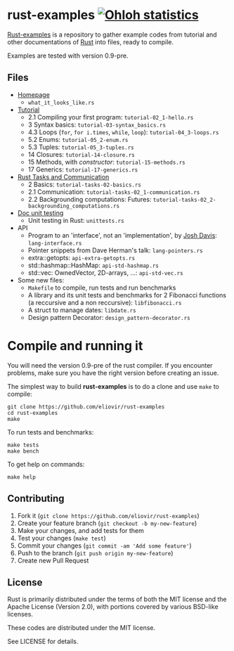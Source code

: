 rust-examples [![Ohloh statistics](https://www.ohloh.net/p/rust-examples/widgets/project_thin_badge.gif)](https://www.ohloh.net/p/rust-examples)
=============

[Rust-examples](https://github.com/eliovir/rust-examples) is a repository to
gather example codes from tutorial and other documentations of
[Rust](http://www.rust-lang.org/) into files, ready to compile.

Examples are tested with version 0.9-pre.


## Files

* [Homepage](http://www.rust-lang.org/)
    * `what_it_looks_like.rs`
* [Tutorial]
    * 2.1 Compiling your first program: `tutorial-02_1-hello.rs`
    * 3 Syntax basics: `tutorial-03-syntax_basics.rs`
    * 4.3 Loops (`for`, `for i.times`, `while`, `loop`): `tutorial-04_3-loops.rs`
    * 5.2 Enums: `tutorial-05_2-enum.rs`
    * 5.3 Tuples: `tutorial-05_3-tuples.rs`
    * 14 Closures: `tutorial-14-closure.rs`
    * 15 Methods, with *constructor*: `tutorial-15-methods.rs`
    * 17 Generics: `tutorial-17-generics.rs`
* [Rust Tasks and Communication]
    * 2 Basics: `tutorial-tasks-02-basics.rs`
    * 2.1 Communication: `tutorial-tasks-02_1-communication.rs`
    * 2.2 Backgrounding computations: Futures: `tutorial-tasks-02_2-backgrounding_computations.rs`
* [Doc unit testing]
    * Unit testing in Rust: `unittests.rs`
* API
    * Program to an 'interface', not an 'implementation', by [Josh Davis](http://joshldavis.com/2013/07/01/program-to-an-interface-fool/): `lang-interface.rs`
    * Pointer snippets from Dave Herman's talk: `lang-pointers.rs`
    * extra::getopts: `api-extra-getopts.rs`
    * std::hashmap::HashMap: `api-std-hashmap.rs`
    * std::vec: OwnedVector, 2D-arrays, ...: `api-std-vec.rs`
* Some new files:
    * `Makefile` to compile, run tests and run benchmarks
    * A library and its unit tests and benchmarks for 2 Fibonacci functions (a reccursive and a non reccursive): `libfibonacci.rs`
    * A struct to manage dates: `libdate.rs`
    * Design pattern Decorator: `design_pattern-decorator.rs`

[Tutorial]: http://static.rust-lang.org/doc/master/tutorial.html
[Rust Tasks and Communication]: http://static.rust-lang.org/doc/master/tutorial-tasks.html
[Doc unit testing]: https://github.com/mozilla/rust/wiki/Doc-unit-testing

# Compile and running it

You will need the version 0.9-pre of the rust compiler.
If you encounter problems, make sure you have the right version before creating an issue.

The simplest way to build **rust-examples** is to do a clone and use ``make`` to compile:


    git clone https://github.com/eliovir/rust-examples
    cd rust-examples
    make

To run tests and benchmarks:

    make tests
    make bench

To get help on commands:

    make help

## Contributing

1. Fork it (`git clone https://github.com/eliovir/rust-examples`)
2. Create your feature branch (`git checkout -b my-new-feature`)
3. Make your changes, and add tests for them
4. Test your changes (`make test`)
5. Commit your changes (`git commit -am 'Add some feature'`)
6. Push to the branch (`git push origin my-new-feature`)
7. Create new Pull Request

## License

Rust is primarily distributed under the terms of both the MIT license
and the Apache License (Version 2.0), with portions covered by various
BSD-like licenses.

These codes are distributed under the MIT license.

See LICENSE for details.
